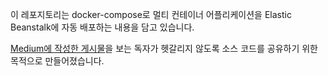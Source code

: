 이 레포지토리는 docker-compose로 멀티 컨테이너 어플리케이션을 Elastic Beanstalk에 자동 배포하는 내용을 담고 있습니다.

[Medium에 작성한 게시물](https://well-balanced.medium.com/docker-compose%EB%A1%9C-%EA%B5%AC%EC%84%B1%EB%90%9C-%EC%84%9C%EB%B2%84-elastic-beanstalk%EC%97%90-%EB%B0%B0%ED%8F%AC%ED%95%98%EA%B8%B0-58fe8f993b5d)을 보는 독자가 헷갈리지 않도록 소스 코드를 공유하기 위한 목적으로 만들어졌습니다.
